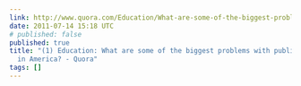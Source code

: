 ```yaml
---
link: http://www.quora.com/Education/What-are-some-of-the-biggest-problems-with-public-education-in-America#
date: 2011-07-14 15:18 UTC
# published: false
published: true
title: "(1) Education: What are some of the biggest problems with public education
  in America? - Quora"
tags: []
---
```




